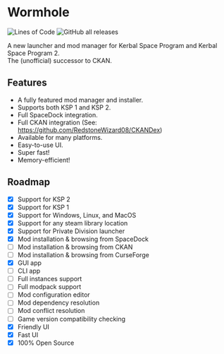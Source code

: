 # Wormhole

![Lines of Code](https://tokei.rs/b1/github/RedstoneWizard08/Wormhole?category=code)
![GitHub all releases](https://img.shields.io/github/downloads/RedstoneWizard08/Wormhole/total?style=flat-square)

A new launcher and mod manager for Kerbal Space Program and Kerbal Space Program 2. \
The (unofficial) successor to CKAN.

## Features

- A fully featured mod manager and installer.
- Supports both KSP 1 and KSP 2.
- Full SpaceDock integration.
- Full CKAN integration (See: https://github.com/RedstoneWizard08/CKANDex)
- Available for many platforms.
- Easy-to-use UI.
- Super fast!
- Memory-efficient!

## Roadmap

- [x] Support for KSP 2
- [x] Support for KSP 1
- [x] Support for Windows, Linux, and MacOS
- [x] Support for any steam library location
- [x] Support for Private Division launcher
- [x] Mod installation & browsing from SpaceDock
- [ ] Mod installation & browsing from CKAN
- [ ] Mod installation & browsing from CurseForge
- [x] GUI app
- [ ] CLI app
- [ ] Full instances support
- [ ] Full modpack support
- [ ] Mod configuration editor
- [ ] Mod dependency resolution
- [ ] Mod conflict resolution
- [ ] Game version compatibility checking
- [x] Friendly UI
- [x] Fast UI
- [x] 100% Open Source
